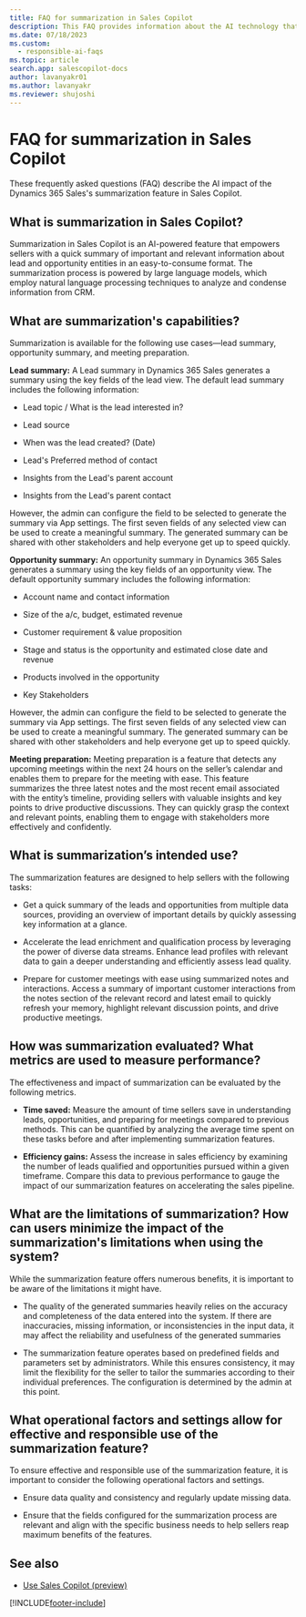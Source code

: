 ```yaml
---
title: FAQ for summarization in Sales Copilot
description: This FAQ provides information about the AI technology that's used in Dynamics 365 Sales. This FAQ also includes key considerations and details about how AI is used, how it was tested and evaluated, and any specific limitations.
ms.date: 07/18/2023
ms.custom: 
  - responsible-ai-faqs
ms.topic: article
search.app: salescopilot-docs 
author: lavanyakr01
ms.author: lavanyakr
ms.reviewer: shujoshi
---
```


# FAQ for summarization in Sales Copilot

These frequently asked questions (FAQ) describe the AI impact of the Dynamics 365 Sales's summarization feature in Sales Copilot.

## What is summarization in Sales Copilot?

 Summarization in Sales Copilot is an AI-powered feature that empowers sellers with a quick summary of important and relevant information about lead and opportunity entities in an easy-to-consume format. The summarization process is powered by large language models, which employ natural language processing techniques to analyze and condense information from CRM.

## What are summarization's capabilities?

Summarization is available for the following use cases&mdash;lead summary, opportunity summary, and meeting preparation.

**Lead summary:** A Lead summary in Dynamics 365 Sales generates a summary using the key fields of the lead view. The default lead summary includes the following information:
- Lead topic / What is the lead interested in?  

- Lead source  
- When was the lead created? (Date)  
- Lead's Preferred method of contact  
- Insights from the Lead's parent account  
- Insights from the Lead's parent contact  

However, the admin can configure the field to be selected to generate the summary via App settings. The first seven fields of any selected view can be used to create a meaningful summary.  The generated summary can be shared with other stakeholders and help everyone get up to speed quickly.

**Opportunity summary:** An opportunity summary in Dynamics 365 Sales generates a summary using the key fields of an opportunity view. The default opportunity summary includes the following information:

- Account name and contact information  

- Size of the a/c, budget, estimated revenue  
- Customer requirement & value proposition  
- Stage and status is the opportunity and estimated close date and revenue  
- Products involved in the opportunity  
- Key Stakeholders  

However, the admin can configure the field to be selected to generate the summary via App settings. The first seven fields of any selected view can be used to create a meaningful summary.  The generated summary can be shared with other stakeholders and help everyone get up to speed quickly.

**Meeting preparation:** Meeting preparation is a feature that detects any upcoming meetings within the next 24 hours on the seller’s calendar and enables them to prepare for the meeting with ease. This feature summarizes the three latest notes and the most recent email associated with the entity’s timeline, providing sellers with valuable insights and key points to drive productive discussions. They can quickly grasp the context and relevant points, enabling them to engage with stakeholders more effectively and confidently.

## What is summarization’s intended use?

The summarization features are designed to help sellers with the following tasks: 

- Get a quick summary of the leads and opportunities from multiple data sources, providing an overview of important details by quickly assessing key information at a glance.  

- Accelerate the lead enrichment and qualification process by leveraging the power of diverse data streams. Enhance lead profiles with relevant data to gain a deeper understanding and efficiently assess lead quality.

- Prepare for customer meetings with ease using summarized notes and interactions. Access a summary of important customer interactions from the notes section of the relevant record and latest email to quickly refresh your memory, highlight relevant discussion points, and drive productive meetings.


## How was summarization evaluated? What metrics are used to measure performance?

The effectiveness and impact of summarization can be evaluated by the following metrics.

- **Time saved:** Measure the amount of time sellers save in understanding leads, opportunities, and preparing for meetings compared to previous methods. This can be quantified by analyzing the average time spent on these tasks before and after implementing summarization features.

- **Efficiency gains:** Assess the increase in sales efficiency by examining the number of leads qualified and opportunities pursued within a given timeframe. Compare this data to previous performance to gauge the impact of our summarization features on accelerating the sales pipeline.

## What are the limitations of summarization? How can users minimize the impact of the summarization's limitations when using the system?

While the summarization feature offers numerous benefits, it is important to be aware of the limitations it might have.

- The quality of the generated summaries heavily relies on the accuracy and completeness of the data entered into the system. If there are inaccuracies, missing information, or inconsistencies in the input data, it may affect the reliability and usefulness of the generated summaries

- The summarization feature operates based on predefined fields and parameters set by administrators. While this ensures consistency, it may limit the flexibility for the seller to tailor the summaries according to their individual preferences. The configuration is determined by the admin at this point.  

## What operational factors and settings allow for effective and responsible use of the summarization feature?

To ensure effective and responsible use of the summarization feature, it is important to consider the following operational factors and settings.

- Ensure data quality and consistency and regularly update missing data.

- Ensure that the fields configured for the summarization process are relevant and align with the specific business needs to help sellers reap maximum benefits of the features.


## See also

- [Use Sales Copilot (preview)](use-sales-copilot.md)

[!INCLUDE[footer-include](../includes/footer-banner.md)]